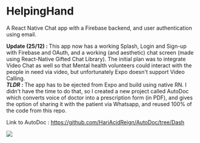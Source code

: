 # HelpingHand

A React Native Chat app with a Firebase backend, and user authentication using email. 

<strong> Update (25/12) : </strong> This app now has a working Splash, Login and Sign-up with Firebase and OAuth, and a working (and aesthetic) chat screen (made using React-Native Gifted Chat Library). The initial plan was to integrate Video Chat as well so that Mental health volunteers could interact with the people in need via video, but unfortunately Expo doesn't support Video Calling. <br/> <em><strong> TLDR : </strong> </em> The app has to be ejected from Expo and build using native RN. I didn't have the time to do that, so I created a new project called AutoDoc which converts voice of doctor into a prescription form (in PDF), and gives the option of sharing it with the patient via Whatsapp, and reused 100% of the code from this repo. 

Link to AutoDoc : https://github.com/HariAcidReign/AutoDoc/tree/Dash

![](HelpingGIf.gif)
